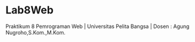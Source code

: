 # Lab8Web
Praktikum 8 Pemrograman Web | Universitas Pelita Bangsa | Dosen : Agung Nugroho,S.Kom.,M.Kom.
